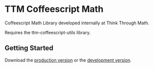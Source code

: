 
# TTM Coffeescript Math

Coffeescript Math Library developed internally at Think Through Math.

Requires the ttm-coffeescript-utils library.


## Getting Started

Download the [production version][min] or the [development version][max].

[min]: https://raw.github.com/thinkthroughmath/ttm-coffeescript-math/master/dist/ttm-coffeescript-math.min.js
[max]: https://raw.github.com/thinkthroughmath/ttm-coffeescript-math/master/dist/ttm-coffeescript-math.js
